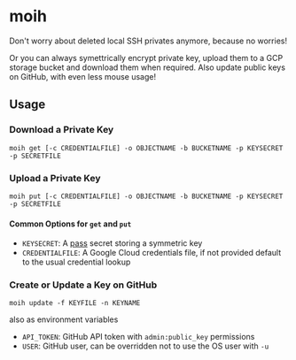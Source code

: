 # moih

Don't worry about deleted local SSH privates anymore, because no worries!

Or you can always symettrically encrypt private key, upload them to a GCP storage bucket and download them when required. Also update public keys on GitHub, with even less mouse usage!

## Usage

### Download a Private Key

```
moih get [-c CREDENTIALFILE] -o OBJECTNAME -b BUCKETNAME -p KEYSECRET -p SECRETFILE
```

### Upload a Private Key

```
moih put [-c CREDENTIALFILE] -o OBJECTNAME -b BUCKETNAME -p KEYSECRET -p SECRETFILE
```

#### Common Options for `get` and `put`

* `KEYSECRET`: A [pass] secret storing a symmetric key
* `CREDENTIALFILE`: A Google Cloud credentials file, if not provided default to the usual credential lookup

### Create or Update a Key on GitHub

```
moih update -f KEYFILE -n KEYNAME
```

also as environment variables

* `API_TOKEN`: GitHub API token with `admin:public_key` permissions
* `USER`: GitHub user, can be overridden not to use the OS user with `-u`

[pass]: https://www.passwordstore.org/
